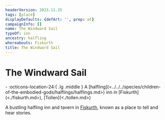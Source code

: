 ```yaml
---
headerVersion: 2023.11.25
tags: [place]
displayDefaults: {defArt: '', prep: at}
campaignInfo: []
name: The Windward Sail
typeOf: inn
ancestry: halfling
whereabouts: Fiskurth
title: The Windward Sail
---
```

# The Windward Sail
<div class="grid cards ext-narrow-margin ext-one-column" markdown>
-    :octicons-location-24:{ .lg .middle } A [halfling](<../../../species/children-of-the-embodied-gods/halflings/halflings.md>) inn in [Fiskurth](<./fiskurth.md>), [Tollen](<./tollen.md>)  
</div>


A bustling halfling inn and tavern in [Fiskurth](<./fiskurth.md>), known as a place to tell and hear stories. 